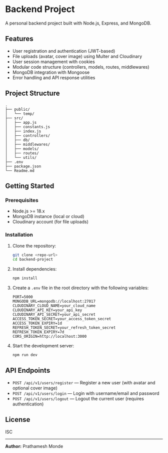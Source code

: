 # Backend Project

A personal backend project built with Node.js, Express, and MongoDB.

## Features

- User registration and authentication (JWT-based)
- File uploads (avatar, cover image) using Multer and Cloudinary
- User session management with cookies
- Modular code structure (controllers, models, routes, middlewares)
- MongoDB integration with Mongoose
- Error handling and API response utilities

## Project Structure

```
.
├── public/
│   └── temp/
├── src/
│   ├── app.js
│   ├── constants.js
│   ├── index.js
│   ├── controllers/
│   ├── db/
│   ├── middlewares/
│   ├── models/
│   ├── routes/
│   └── utils/
├── .env
├── package.json
└── Readme.md
```

## Getting Started

### Prerequisites

- Node.js >= 18.x
- MongoDB instance (local or cloud)
- Cloudinary account (for file uploads)

### Installation

1. Clone the repository:

   ```sh
   git clone <repo-url>
   cd backend-project
   ```

2. Install dependencies:

   ```sh
   npm install
   ```

3. Create a `.env` file in the root directory with the following variables:

   ```
   PORT=5000
   MONGODB_URL=mongodb://localhost:27017
   CLOUDINARY_CLOUD_NAME=your_cloud_name
   CLOUDINARY_API_KEY=your_api_key
   CLOUDINARY_API_SECRET=your_api_secret
   ACCESS_TOKEN_SECRET=your_access_token_secret
   ACCESS_TOKEN_EXPIRY=1d
   REFRESH_TOKEN_SECRET=your_refresh_token_secret
   REFRESH_TOKEN_EXPIRY=7d
   CORS_ORIGIN=http://localhost:3000
   ```

4. Start the development server:
   ```sh
   npm run dev
   ```

## API Endpoints

- `POST /api/v1/users/register` — Register a new user (with avatar and optional cover image)
- `POST /api/v1/users/login` — Login with username/email and password
- `POST /api/v1/users/logout` — Logout the current user (requires authentication)

## License

ISC

---

**Author:** Prathamesh Monde
